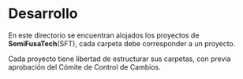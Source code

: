 # Desarrollo

En este directorio se encuentran alojados los proyectos de **SemiFusaTech**(SFT), cada carpeta debe corresponder a un proyecto.

Cada proyecto tiene libertad de estructurar sus carpetas, con previa aprobación del Cómite de Control de Cambios.
